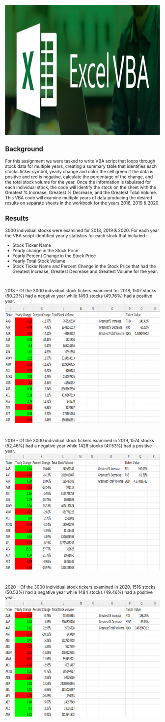 <img src="Pics/Header.png" width="808" height="422">



## Background
For this assignment we were tasked to write VBA script that loops through stock data for multiple years, creating a summary table that identifies each stocks ticker symbol, yearly change and color the cell green if the data is positive and red is negative, calculate the percentage of the change, and the total stock volume for the year.  Once the information is tabulated for each individual stock, the code will identify the stock on the sheet with the Greatest % Increase, Greatest % Decrease, and the Greatest Total Volume.  This VBA code will examine multiple years of data producing the desired results on separate sheets in the workbook for the years 2018, 2019 & 2020.

## Results
3000 individual stocks were examined for 2018, 2019 & 2020.  For each year the VBA script identified yearly statistics for each stock that included :
* Stock Ticker Name
* Yearly change in the Stock Price
* Yearly Percent Change in the Stock Price
* Yearly Total Stock Volume 
* Stock Ticker Name and Percent Change in the Stock Price that had the Greatest Increase, Greatest Decrease and Greatest Volume for the year.  


<br>

2018 - Of the 3000 individual stock tickers examined for 2018, 1507 stocks (50.23%) had a negative year while 1493 stocks (49.76%) had a positive year.  
<img src="Pics/2018 Results.png" width="844" height="387">

<br>

2019 - Of the 3000 individual stock tickers examined in 2019, 1574 stocks (52.46%) had a negative year while 1426 stocks (47.53%) had a positive year.  
<img src="Pics/2019 Results.png" width="852" height="376">


<br>

2020 – Of the 3000 individual stock tickers examined in 2020, 1516 stocks (50.53%) had a negative year while 1484 stocks (49.46%) had a positive year.  
<img src="Pics/2020 Results.png" width="843" height="378">

